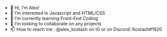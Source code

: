 - 👋 Hi, I’m Alex!
- 👀 I’m interested in Javascript and HTML/CSS
- 🌱 I’m currently learning Front-End Coding
- 💞️ I’m looking to collaborate on any projects
- 📫 How to reach me : @alex_kostash on IG or on Discord: Kostash#1920 

<!---
Harduletzu/Harduletzu is a ✨ special ✨ repository because its `README.md` (this file) appears on your GitHub profile.
You can click the Preview link to take a look at your changes.
--->
